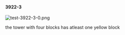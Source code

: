 #### 3922-3
![test-3922-3-0.png](https://github.com/lil-lab/nlvr/raw/master/nlvr/test/images/2/test-3922-3-0.png "test-3922-3-0.png")

the tower with four blocks has atleast one yellow block
